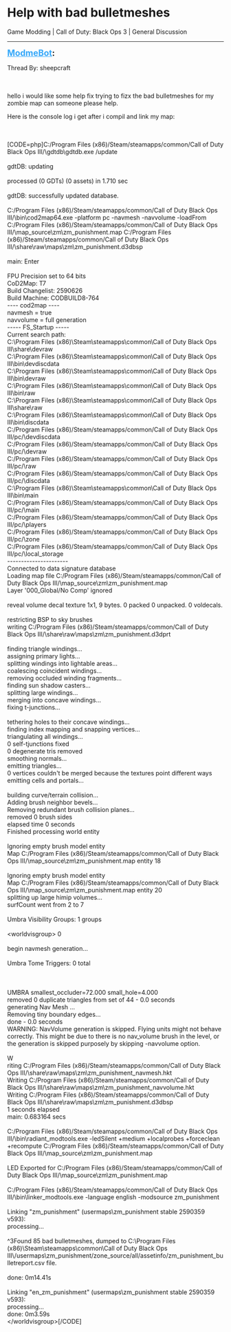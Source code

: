 # Help with bad bulletmeshes
Game Modding | Call of Duty: Black Ops 3 | General Discussion

---
<strong style="font-size: 1.4em;"><span style="text-decoration: underline;text-decoration-color: #34a7f9;"><span style="color:#34a7f9;">ModmeBot</span></span>:</strong>

<p>Thread By: sheepcraft<br /><br /><br /><p style="text-align:left;">hello i would like some help fix trying to fizx the bad bulletmeshes for my zombie map can someone please help.</p><p style="text-align:left;"></p><p style="text-align:left;">Here is the console log i get after i compil and link my map:</p><p style="text-align:left;"></p><br /><br />[CODE=php]C:/Program Files (x86)/Steam/steamapps/common/Call of Duty Black Ops III/\gdtdb\gdtdb.exe /update<br /><br />gdtDB: updating<br /><br />processed (0 GDTs) (0 assets) in 1.710 sec<br /><br />gdtDB: successfully updated database.<br /><br />C:/Program Files (x86)/Steam/steamapps/common/Call of Duty Black Ops III/\bin\cod2map64.exe -platform pc -navmesh -navvolume -loadFrom C:/Program Files (x86)/Steam/steamapps/common/Call of Duty Black Ops III/\map_source\zm\zm_punishment.map C:/Program Files (x86)/Steam/steamapps/common/Call of Duty Black Ops III/\share\raw\maps\zm\zm_punishment.d3dbsp<br /><br />main: Enter<br /><br />FPU Precision set to 64 bits<br />CoD2Map: T7<br /> Build Changelist: 2590626<br /> Build Machine: CODBUILD8-764<br />---- cod2map ----<br />navmesh = true<br />navvolume = full generation<br />----- FS_Startup -----<br />Current search path:<br />C:\Program Files (x86)\Steam\steamapps\common\Call of Duty Black Ops III\share\devraw<br />C:\Program Files (x86)\Steam\steamapps\common\Call of Duty Black Ops III\bin\devdiscdata<br />C:\Program Files (x86)\Steam\steamapps\common\Call of Duty Black Ops III\bin\devraw<br />C:\Program Files (x86)\Steam\steamapps\common\Call of Duty Black Ops III\bin\raw<br />C:\Program Files (x86)\Steam\steamapps\common\Call of Duty Black Ops III\share\raw<br />C:\Program Files (x86)\Steam\steamapps\common\Call of Duty Black Ops III\bin\discdata<br />C:/Program Files (x86)/Steam/steamapps/common/Call of Duty Black Ops III/pc/\devdiscdata<br />C:/Program Files (x86)/Steam/steamapps/common/Call of Duty Black Ops III/pc/\devraw<br />C:/Program Files (x86)/Steam/steamapps/common/Call of Duty Black Ops III/pc/\raw<br />C:/Program Files (x86)/Steam/steamapps/common/Call of Duty Black Ops III/pc/\discdata<br />C:\Program Files (x86)\Steam\steamapps\common\Call of Duty Black Ops III\bin\main<br />C:/Program Files (x86)/Steam/steamapps/common/Call of Duty Black Ops III/pc/\main<br />C:/Program Files (x86)/Steam/steamapps/common/Call of Duty Black Ops III/pc/\players<br />C:/Program Files (x86)/Steam/steamapps/common/Call of Duty Black Ops III/pc/\zone<br />C:/Program Files (x86)/Steam/steamapps/common/Call of Duty Black Ops III/pc/\local_storage<br />----------------------<br />Connected to data signature database<br />Loading map file C:/Program Files (x86)/Steam/steamapps/common/Call of Duty Black Ops III/\map_source\zm\zm_punishment.map<br />Layer &#39;000_Global/No Comp&#39; ignored<br /><br />reveal volume decal texture 1x1, 9 bytes. 0 packed 0 unpacked. 0 voldecals.<br /><br />restricting BSP to sky brushes<br />writing C:/Program Files (x86)/Steam/steamapps/common/Call of Duty Black Ops III/\share\raw\maps\zm\zm_punishment.d3dprt<br /><br />finding triangle windings...<br />assigning primary lights...<br />splitting windings into lightable areas...<br />coalescing coincident windings...<br />removing occluded winding fragments...<br />finding sun shadow casters...<br />splitting large windings...<br />merging into concave windings...<br />fixing t-junctions...<br /><br />tethering holes to their concave windings...<br />finding index mapping and snapping vertices...<br />triangulating all windings...<br />0 self-tjunctions fixed<br />0 degenerate tris removed<br />smoothing normals...<br />emitting triangles...<br />0 vertices couldn&#39;t be merged because the textures point different ways<br />emitting cells and portals...<br /><br />building curve/terrain collision...<br />Adding brush neighbor bevels...<br />Removing redundant brush collision planes...<br />removed 0 brush sides<br />elapsed time 0 seconds<br />Finished processing world entity<br /><br />Ignoring empty brush model entity<br />Map C:/Program Files (x86)/Steam/steamapps/common/Call of Duty Black Ops III/\map_source\zm\zm_punishment.map entity 18<br /><br />Ignoring empty brush model entity<br />Map C:/Program Files (x86)/Steam/steamapps/common/Call of Duty Black Ops III/\map_source\zm\zm_punishment.map entity 20<br />splitting up large himip volumes...<br />    surfCount went from 2 to 7<br /><br />Umbra Visibility Groups: 1 groups<br /><br />&lt;worldvisgroup&gt;      0<br /><br />begin navmesh generation...<br /><br />Umbra Tome Triggers: 0 total<br /><br /><br /><br />UMBRA smallest_occluder=72.000 small_hole=4.000<br />removed 0 duplicate triangles from set of 44 - 0.0 seconds<br />generating Nav Mesh ...<br />Removing tiny boundary edges...<br /> done - 0.0 seconds <br />WARNING: NavVolume generation is skipped. Flying units might not behave correctly. This might be due to there is no nav_volume brush in the level, or the generation is skipped purposely by skipping -navvolume option.<br /><br />W<br />riting C:/Program Files (x86)/Steam/steamapps/common/Call of Duty Black Ops III/\share\raw\maps\zm\zm_punishment_navmesh.hkt<br />Writing C:/Program Files (x86)/Steam/steamapps/common/Call of Duty Black Ops III/\share\raw\maps\zm\zm_punishment_navvolume.hkt<br />Writing C:/Program Files (x86)/Steam/steamapps/common/Call of Duty Black Ops III/\share\raw\maps\zm\zm_punishment.d3dbsp<br />    1 seconds elapsed<br />main: 0.683164 secs<br /><br />C:/Program Files (x86)/Steam/steamapps/common/Call of Duty Black Ops III/\bin\radiant_modtools.exe -ledSilent +medium +localprobes +forceclean +recompute C:/Program Files (x86)/Steam/steamapps/common/Call of Duty Black Ops III/\map_source\zm\zm_punishment.map<br /><br />LED Exported for C:/Program Files (x86)/Steam/steamapps/common/Call of Duty Black Ops III/\map_source\zm\zm_punishment.map<br /><br />C:/Program Files (x86)/Steam/steamapps/common/Call of Duty Black Ops III/\bin\linker_modtools.exe -language english -modsource zm_punishment<br /><br />Linking &quot;zm_punishment&quot; (usermaps\zm_punishment stable 2590359 v593): <br />processing...<br /><br />^3Found 85 bad bulletmeshes, dumped to C:\Program Files (x86)\Steam\steamapps\common\Call of Duty Black Ops III\/usermaps\zm_punishment/zone_source/all/assetinfo/zm_punishment_bulletreport.csv file.<br /><br />done: 0m14.41s<br /><br />Linking &quot;en_zm_punishment&quot; (usermaps\zm_punishment stable 2590359 v593): <br />processing...<br />done: 0m3.59s<br />&lt;/worldvisgroup&gt;[/CODE]</p>
